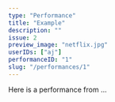 ```yaml
---
type: "Performance"
title: "Example"
description: ""
issue: 2
preview_image: "netflix.jpg"
userIDs: ["aj"]
performanceID: "1"
slug: "/performances/1"
---
```


Here is a performance from ...